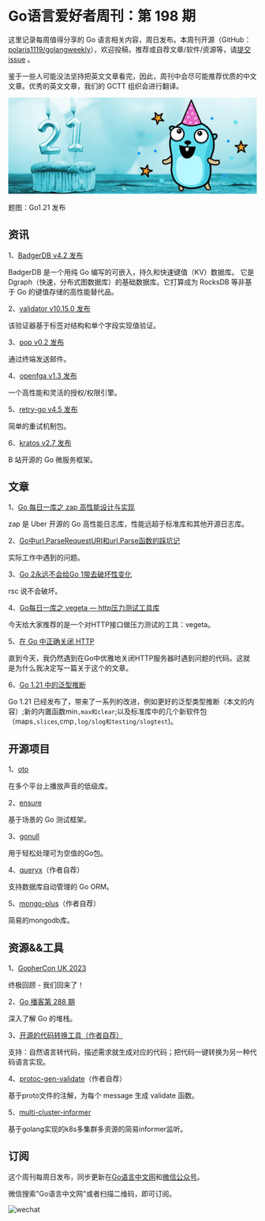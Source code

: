 # Go语言爱好者周刊：第 198 期

这里记录每周值得分享的 Go 语言相关内容，周日发布。本周刊开源（GitHub：[polaris1119/golangweekly](https://github.com/polaris1119/golangweekly)），欢迎投稿，推荐或自荐文章/软件/资源等，请[提交 issue](https://github.com/polaris1119/golangweekly/issues) 。

鉴于一些人可能没法坚持把英文文章看完，因此，周刊中会尽可能推荐优质的中文文章。优秀的英文文章，我们的 GCTT 组织会进行翻译。

![](imgs/issue198/cover.jpeg)

题图：Go1.21 发布

## 资讯

1、[BadgerDB v4.2 发布](https://github.com/dgraph-io/badger)

BadgerDB 是一个用纯 Go 编写的可嵌入，持久和快速键值（KV）数据库。 它是 Dgraph（快速，分布式图数据库）的基础数据库。它打算成为 RocksDB 等非基于 Go 的键值存储的高性能替代品。

2、[validator v10.15.0 发布](https://github.com/go-playground/validator)

该验证器基于标签对结构和单个字段实现值验证。

3、[pop v0.2 发布](https://github.com/charmbracelet/pop)

通过终端发送邮件。

4、[openfga v1.3 发布](https://github.com/openfga/openfga)

一个高性能和灵活的授权/权限引擎。

5、[retry-go v4.5 发布](https://github.com/avast/retry-go)

简单的重试机制包。

6、[kratos v2.7 发布](https://github.com/go-kratos/kratos)

B 站开源的 Go 微服务框架。

## 文章

1、[Go 每日一库之 zap 高性能设计与实现](https://mp.weixin.qq.com/s/6dLtjHbtDRekVHC8G_Rv9w)

zap 是 Uber 开源的 Go 高性能日志库，性能远超于标准库和其他开源日志库。

2、[Go中url.ParseRequestURI和url.Parse函数的踩坑记](https://mp.weixin.qq.com/s/YIz1s5eSXy3t4feSWxJiAg)

实际工作中遇到的问题。

3、[Go 2永远不会给Go 1带去破坏性变化](https://mp.weixin.qq.com/s/FLW0v_3qZOi8GjB3dtDavA)

rsc 说不会破坏。

4、[Go每日一库之 vegeta — http压力测试工具库](https://mp.weixin.qq.com/s/am9dfFLnRE51ETwEnsOu2w)

今天给大家推荐的是一个对HTTP接口做压力测试的工具：vegeta。

5、[在 Go 中正确关闭 HTTP](https://dev.to/mokiat/proper-http-shutdown-in-go-3fji)

直到今天，我仍然遇到在Go中优雅地关闭HTTP服务器时遇到问题的代码。这就是为什么我决定写一篇关于这个的文章。

6、[Go 1.21 中的泛型推断](https://colobu.com/2023/08/18/go1-21-generics/)

Go 1.21 已经发布了，带来了一系列的改进，例如更好的泛型类型推断（本文的内容）;新的内置函数min`,max和clear`;以及标准库中的几个新软件包（maps`,slices`,cmp`,log/slog和testing/slogtest`)。

## 开源项目

1、[oto](https://github.com/ebitengine/oto)

在多个平台上播放声音的低级库。

2、[ensure](https://github.com/iamkoch/ensure)

基于场景的 Go 测试框架。

3、[gonull](https://github.com/lomsa-dev/gonull)

用于轻松处理可为空值的Go包。

4、[queryx](https://github.com/swiftcarrot/queryx)（作者自荐）

支持数据库自动管理的 Go ORM。

5、[mongo-plus](https://github.com/here-Leslie-Lau/mongo-plus)（作者自荐）

简易的mongodb库。

## 资源&&工具

1、[GopherCon UK 2023](https://www.jaminologist.com/gophercon-uk-2023-the-ultimate-review-were-so-back/)

终极回顾 - 我们回来了！

2、[Go 播客第 288 期](https://changelog.com/gotime/288)

深入了解 Go 的堆栈。

3、[开源的代码转换工具（作者自荐）](https://aicodeconvert.com/)

支持：自然语言转代码，描述需求就生成对应的代码；把代码一键转换为另一种代码语言实现。

4、[protoc-gen-validate](https://github.com/giftDad/protoc-gen-validate)（作者自荐）

基于proto文件的注解，为每个 message 生成 validate 函数。

5、[multi-cluster-informer](https://github.com/Kubernetes-Learning-Playground/multi-cluster-informer)

基于golang实现的k8s多集群多资源的简易informer监听。

## 订阅

这个周刊每周日发布，同步更新在[Go语言中文网](https://studygolang.com/go/weekly)和[微信公众号](https://weixin.sogou.com/weixin?query=Go%E8%AF%AD%E8%A8%80%E4%B8%AD%E6%96%87%E7%BD%91)。

微信搜索"Go语言中文网"或者扫描二维码，即可订阅。

![wechat](imgs/wechat.png)
